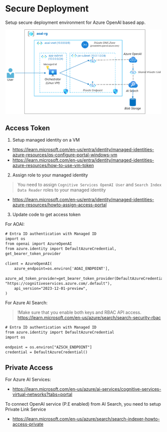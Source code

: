 # Secure Deployment

Setup secure deployment environment for Azure OpenAI based app.

![env](./aoai-env.png)

## Access Token

1. Setup managed identity on a VM

- https://learn.microsoft.com/en-us/entra/identity/managed-identities-azure-resources/qs-configure-portal-windows-vm
- https://learn.microsoft.com/en-us/entra/identity/managed-identities-azure-resources/how-to-use-vm-token

2. Assign role to your managed identity

> You need to assign `Cognitive Services OpenAI User` and `Search Index Data Reader` roles to your managed identity

- https://learn.microsoft.com/en-us/entra/identity/managed-identities-azure-resources/howto-assign-access-portal

3. Update code to get access token

For AOAI:

```
# Entra ID authentication with Managed ID
import os
from openai import AzureOpenAI
from azure.identity import DefaultAzureCredential, get_bearer_token_provider

client = AzureOpenAI(
    azure_endpoint=os.environ['AOAI_ENDPOINT'],
    azure_ad_token_provider=get_bearer_token_provider(DefaultAzureCredential(), "https://cognitiveservices.azure.com/.default"),
    api_version="2023-12-01-preview",
)
```

For Azure AI Search:

> !Make sure that you enable both keys and RBAC API access.
> https://learn.microsoft.com/en-us/azure/search/search-security-rbac

```
# Entra ID authentication with Managed ID
from azure.identity import DefaultAzureCredential
import os

endpoint = os.environ["AZSCH_ENDPOINT"]
credential = DefaultAzureCredential()
```

## Private Access

For Azure AI Services:

- https://learn.microsoft.com/en-us/azure/ai-services/cognitive-services-virtual-networks?tabs=portal

To connect OpenAI service (P.E enabled) from AI Search, you need to setup Private Link Service

- https://learn.microsoft.com/en-us/azure/search/search-indexer-howto-access-private


